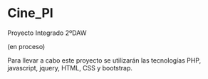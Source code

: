 # Cine_PI
Proyecto Integrado 2ºDAW

(en proceso)

Para llevar a cabo este proyecto se utilizarán las tecnologías PHP, javascript, jquery, HTML, CSS y bootstrap.

